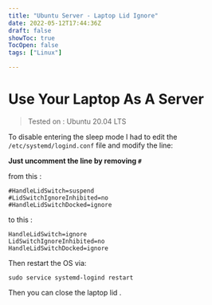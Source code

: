 ```yaml
---
title: "Ubuntu Server - Laptop Lid Ignore"
date: 2022-05-12T17:44:36Z
draft: false
showToc: true
TocOpen: false
tags: ["Linux"]

---
```


# Use Your Laptop As A Server

> Tested on : Ubuntu 20.04 LTS

To disable entering the sleep mode I had to edit the `/etc/systemd/logind.conf` file and modify the line:

**Just uncomment the line by removing `#`**

from this :

```
#HandleLidSwitch=suspend
#LidSwitchIgnoreInhibited=no
#HandleLidSwitchDocked=ignore
```

to this :

```
HandleLidSwitch=ignore
LidSwitchIgnoreInhibited=no
HandleLidSwitchDocked=ignore
```

Then restart the OS via:

```
sudo service systemd-logind restart
```

Then you can close the laptop lid .
